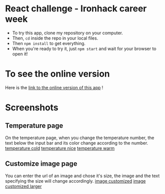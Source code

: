 # React challenge - Ironhack career week
- To try this app, clone my repository on your computer.
- Then, `cd` inside the repo in your local files.
- Then `npm install` to get everything.
- When you're ready to try it, just `npm start` and wait for your browser to open it!

# To see the online version
Here is the [link to the online version of this app](https://hardcore-aryabhata-c5f085.netlify.app/) !

# Screenshots
## Temperature page
On the temperature page, when you change the temperature number, the text below the input bar and its color change according to the number.
[temperature cold]("/react-temperature-challenge/src/assets/temp-1.png)
[temperature nice]("/react-temperature-challenge/src/assets/temp-2.png)
[temperature warm]("/react-temperature-challenge/src/assets/temp-3.png)

## Customize image page
You can enter the url of an image and chose it's size, the image and the text specifying the size will change accordingly.
[image customized]("/react-temperature-challenge/src/assets/img-1.png)
[image customized larger]("/react-temperature-challenge/src/assets/img-2.png)